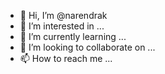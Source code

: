 - 👋 Hi, I’m @narendrak
- 👀 I’m interested in ...
- 🌱 I’m currently learning ...
- 💞️ I’m looking to collaborate on ...
- 📫 How to reach me ...

<!---
narendrak/narendrak is a ✨ special ✨ repository because its `README.md` (this file) appears on your GitHub profile.
You can click the Preview link to take a look at your changes.
--->
